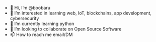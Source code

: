 - 👋 Hi, I’m @boobaru
- 👀 I’m interested in learning web, IoT, blockchains, app development, cybersecurity
- 🌱 I’m currently learning python
- 💞️ I’m looking to collaborate on Open Source Software
- 📫 How to reach me  email/DM

<!---
boobaru/boobaru is a ✨ special ✨ repository because its `README.md` (this file) appears on your GitHub profile.
You can click the Preview link to take a look at your changes.
--->
